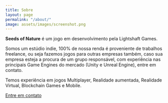 ```yaml
---
title: Sobre
layout: page
permalink: "/about/"
image: assets/images/screenshot.png
---
```


**Seeds of Nature** é um jogo em desenvolvimento pela Lightshaft Games. 

Somos um estúdio indie, 100% de nossa renda é proveniente de trabalhos freelance, ou seja fazemos jogos para outras empresas também, caso sua empresa esteja a procura de um grupo responsável, com experiência nas principais Game Engines do mercado (Unity e Unreal Engine), entre em contato.

Temos experiência em jogos Multiplayer, Realidade aumentada, Realidade Virtual, Blockchain Games e Mobile.



[Entre em contato](/about)

